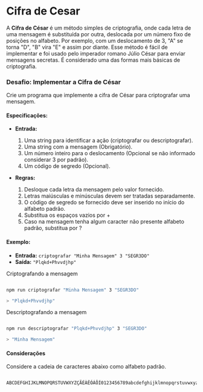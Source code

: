 # Cifra de Cesar

A **Cifra de César** é um método simples de criptografia, onde cada letra de uma mensagem é substituída por outra, deslocada por um número fixo de posições no alfabeto. Por exemplo, com um deslocamento de 3, "A" se torna "D", "B" vira "E" e assim por diante. Esse método é fácil de implementar e foi usado pelo imperador romano Júlio César para enviar mensagens secretas. 
É considerado uma das formas mais básicas de criptografia.

### Desafio: **Implementar a Cifra de César**
Crie um programa que implemente a cifra de César para criptografar uma mensagem.

#### Especificações:
- **Entrada:** 
  1. Uma string para identificar a ação (criptografar ou descriptografar).
  2. Uma string com a mensagem (Obrigatório).
  3. Um número inteiro para o deslocamento (Opcional se não informado considerar 3 por padrão).
  4. Um código de segredo (Opcional).

- **Regras:**
  1. Desloque cada letra da mensagem pelo valor fornecido.
  2. Letras maiúsculas e minúsculas devem ser tratadas separadamente.
  3. O código de segredo se fornecido deve ser inserido no início do alfabeto padrão.
  4. Substitua os espaços vazios por +
  5. Caso na mensagem tenha algum caracter não presente alfabeto padrão, substitua por ?

#### Exemplo:
- **Entrada:** `criptografar "Minha Mensagem" 3 "SEGR3DO"`
- **Saída:** `"Plqkd+Phvvdjhp"`

Criptografando a mensagem

```bash

npm run criptografar "Minha Mensagem" 3 "SEGR3DO"

> "Plqkd+Phvvdjhp"

```

Descriptografando a mensagem

```bash

npm run descriptografar "Plqkd+Phvvdjhp" 3 "SEGR3DO"

> "Minha Mensagem"

```

#### Considerações

Considere a cadeia de caracteres abaixo como alfabeto padrão.

```txt

ABCDEFGHIJKLMNOPQRSTUVWXYZÇÃÉÀÊÓÁÔÍ0123456789abcdefghijklmnopqrstuvwxyzçãéàêóáôí

```
